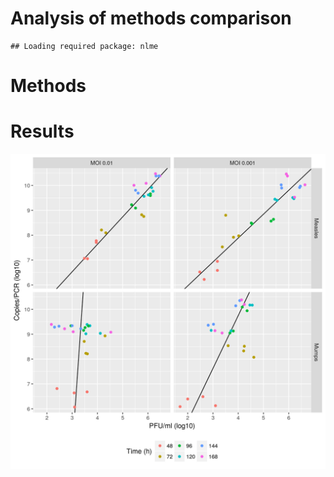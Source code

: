 # Analysis of methods comparison




```
## Loading required package: nlme
```

# Methods

# Results

![](../figures/mc.png)
